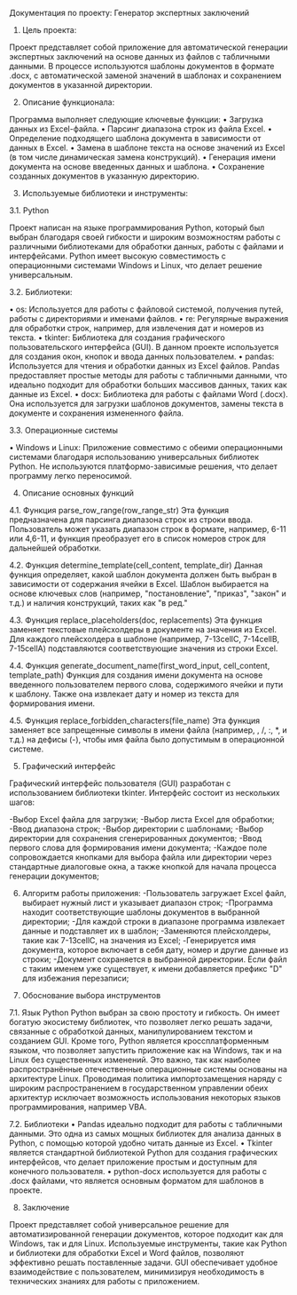 Документация по проекту: 
Генератор экспертных заключений

1.	Цель проекта:

Проект представляет собой приложение для автоматической генерации экспертных заключений на основе данных из файлов с табличными данными. В процессе используются шаблоны документов в формате .docx, с автоматической заменой значений в шаблонах и сохранением документов в указанной директории.

2.	Описание функционала:

Программа выполняет следующие ключевые функции:
•	Загрузка данных из Excel-файла.
•	Парсинг диапазона строк из файла Excel.
•	Определение подходящего шаблона документа в зависимости от данных в Excel.
•	Замена в шаблоне текста на основе значений из Excel (в том числе динамическая замена конструкций).
•	Генерация имени документа на основе введенных данных и шаблона.
•	Сохранение созданных документов в указанную директорию.

3.	Используемые библиотеки и инструменты:

3.1.	Python

Проект написан на языке программирования Python, который был выбран благодаря своей гибкости и широким возможностям работы с различными библиотеками для обработки данных, работы с файлами и интерфейсами. Python имеет высокую совместимость с операционными системами Windows и Linux, что делает решение универсальным.

3.2.	Библиотеки:

•	os: Используется для работы с файловой системой, получения путей, работы с директориями и именами файлов.
•	re: Регулярные выражения для обработки строк, например, для извлечения дат и номеров из текста.
•	tkinter: Библиотека для создания графического пользовательского интерфейса (GUI). В данном проекте используется для создания окон, кнопок и ввода данных пользователем.
•	pandas: Используется для чтения и обработки данных из Excel файлов. Pandas предоставляет простые методы для работы с табличными данными, что идеально подходит для обработки больших массивов данных, таких как данные из Excel.
•	docx: Библиотека для работы с файлами Word (.docx). Она используется для загрузки шаблонов документов, замены текста в документе и сохранения измененного файла.

3.3.	Операционные системы

•	Windows и Linux: Приложение совместимо с обеими операционными системами благодаря использованию универсальных библиотек Python. Не используются платформо-зависимые решения, что делает программу легко переносимой.

4.	Описание основных функций

4.1. Функция parse_row_range(row_range_str)
Эта функция предназначена для парсинга диапазона строк из строки ввода. Пользователь может указать диапазон строк в формате, например, 6-11 или 4,6-11, и функция преобразует его в список номеров строк для дальнейшей обработки.

4.2. Функция determine_template(cell_content, template_dir)
Данная функция определяет, какой шаблон документа должен быть выбран в зависимости от содержания ячейки в Excel. Шаблон выбирается на основе ключевых слов (например, "постановление", "приказ", "закон" и т.д.) и наличия конструкций, таких как "в ред."

4.3. Функция replace_placeholders(doc, replacements)
Эта функция заменяет текстовые плейсхолдеры в документе на значения из Excel. Для каждого плейсхолдера в шаблоне (например, 7-13cellC, 7-14cellB, 7-15cellA) подставляются соответствующие значения из строки Excel.

4.4. Функция generate_document_name(first_word_input, cell_content, template_path)
Функция для создания имени документа на основе введенного пользователем первого слова, содержимого ячейки и пути к шаблону. Также она извлекает дату и номер из текста для формирования имени.

4.5. Функция replace_forbidden_characters(file_name)
Эта функция заменяет все запрещенные символы в имени файла (например, \, /, :, *, и т.д.) на дефисы (-), чтобы имя файла было допустимым в операционной системе.

5.	Графический интерфейс

Графический интерфейс пользователя (GUI) разработан с использованием библиотеки tkinter. Интерфейс состоит из нескольких шагов:

-Выбор Excel файла для загрузки;
-Выбор листа Excel для обработки;
-Ввод диапазона строк;
-Выбор директории с шаблонами;
-Выбор директории для сохранения сгенерированных документов;
-Ввод первого слова для формирования имени документа;
-Каждое поле сопровождается кнопками для выбора файла или директории через стандартные диалоговые окна, а также кнопкой для начала процесса генерации документов;

6.	Алгоритм работы приложения:
-Пользователь загружает Excel файл, выбирает нужный лист и указывает диапазон строк;
-Программа находит соответствующие шаблоны документов в выбранной директории;
-Для каждой строки в диапазоне программа извлекает данные и подставляет их в шаблон;
-Заменяются плейсхолдеры, такие как 7-13cellC, на значения из Excel;
-Генерируется имя документа, которое включает в себя дату, номер и другие данные из строки;
-Документ сохраняется в выбранной директории. Если файл с таким именем уже существует, к имени добавляется префикс "D" для избежания перезаписи;


7. Обоснование выбора инструментов

7.1. Язык Python
Python выбран за свою простоту и гибкость. Он имеет богатую экосистему библиотек, что позволяет легко решать задачи, связанные с обработкой данных, манипулированием текстом и созданием GUI. Кроме того, Python является кроссплатформенным языком, что позволяет запустить приложение как на Windows, так и на Linux без существенных изменений. Это важно, так как наиболее распространённые отечественные операционные системы основаны на архитектуре Linux. Проводимая политика импортозамещения наряду с широким распространением в государственном управлении обеих архитектур исключает возможность использования некоторых языков программирования, например VBA. 

7.2. Библиотеки
•	Pandas идеально подходит для работы с табличными данными. Это одна из самых мощных библиотек для анализа данных в Python, с помощью которой удобно читать данные из Excel.
•	Tkinter является стандартной библиотекой Python для создания графических интерфейсов, что делает приложение простым и доступным для конечного пользователя.
•	python-docx используется для работы с .docx файлами, что является основным форматом для шаблонов в проекте.

8.	 Заключение

Проект представляет собой универсальное решение для автоматизированной генерации документов, которое подходит как для Windows, так и для Linux. Используемые инструменты, такие как Python и библиотеки для обработки Excel и Word файлов, позволяют эффективно решать поставленные задачи. GUI обеспечивает удобное взаимодействие с пользователем, минимизируя необходимость в технических знаниях для работы с приложением.

